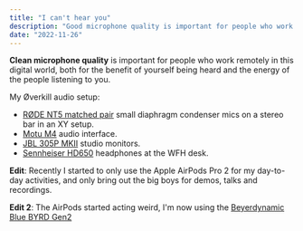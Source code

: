 ```yaml
---
title: "I can't hear you"
description: "Good microphone quality is important for people who work remotely"
date: "2022-11-26"
---
```


**Clean microphone quality** is important for people who work remotely in this
digital world, both for the benefit of yourself being heard and the energy of the people listening to you.

My Øverkill audio setup:

- [RØDE NT5 matched pair](https://rode.com/en/microphones/studio-condenser/nt5)
  small diaphragm condenser mics on a stereo bar in an XY setup.
- [Motu M4](https://motu.com/en-us/products/m-series/m4/) audio interface.
- [JBL 305P MKII](https://jblpro.com/products/305p-mkii) studio monitors.
- [Sennheiser HD650](https://www.sennheiser-hearing.com/en-UK/p/hd-650/)
  headphones at the WFH desk.

**Edit**: Recently I started to only use the Apple AirPods Pro 2 for my day-to-day
activities, and only bring out the big boys for demos, talks and recordings.

**Edit 2**: The AirPods started acting weird, I'm now using the [Beyerdynamic Blue BYRD Gen2](https://www.soundguys.com/beyerdynamic-blue-byrd-2nd-generation-review-66342/)
